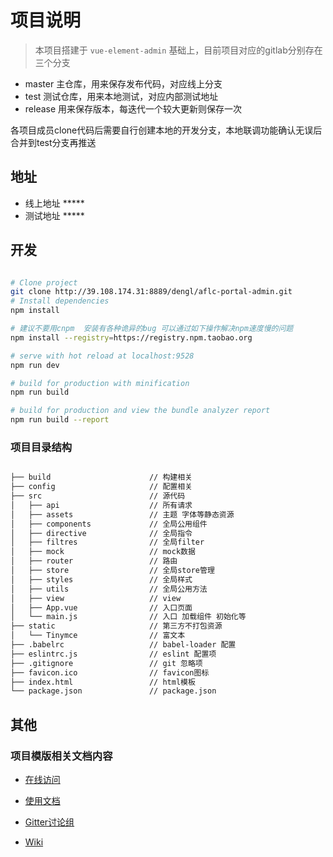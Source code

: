 # 项目说明

> 本项目搭建于 `vue-element-admin` 基础上，目前项目对应的gitlab分别存在三个分支

 - master 主仓库，用来保存发布代码，对应线上分支
 - test 测试仓库，用来本地测试，对应内部测试地址
 - release 用来保存版本，每迭代一个较大更新则保存一次

 各项目成员clone代码后需要自行创建本地的开发分支，本地联调功能确认无误后合并到test分支再推送

## 地址
 - 线上地址 *****
 - 测试地址 *****

## 开发

``` bash

# Clone project
git clone http://39.108.174.31:8889/dengl/aflc-portal-admin.git
# Install dependencies
npm install

# 建议不要用cnpm  安装有各种诡异的bug 可以通过如下操作解决npm速度慢的问题
npm install --registry=https://registry.npm.taobao.org

# serve with hot reload at localhost:9528
npm run dev

# build for production with minification
npm run build

# build for production and view the bundle analyzer report
npm run build --report
```

### 项目目录结构
```bash

├── build                      // 构建相关  
├── config                     // 配置相关
├── src                        // 源代码
│   ├── api                    // 所有请求
│   ├── assets                 // 主题 字体等静态资源
│   ├── components             // 全局公用组件
│   ├── directive              // 全局指令
│   ├── filtres                // 全局filter
│   ├── mock                   // mock数据
│   ├── router                 // 路由
│   ├── store                  // 全局store管理
│   ├── styles                 // 全局样式
│   ├── utils                  // 全局公用方法
│   ├── view                   // view
│   ├── App.vue                // 入口页面
│   └── main.js                // 入口 加载组件 初始化等
├── static                     // 第三方不打包资源
│   └── Tinymce                // 富文本
├── .babelrc                   // babel-loader 配置
├── eslintrc.js                // eslint 配置项
├── .gitignore                 // git 忽略项
├── favicon.ico                // favicon图标
├── index.html                 // html模板
└── package.json               // package.json

```

## 其他

### 项目模版相关文档内容

- [在线访问](http://panjiachen.github.io/vue-element-admin)

- [使用文档](https://panjiachen.github.io/vue-element-admin-site/#/zh-cn/)

- [Gitter讨论组](https://gitter.im/vue-element-admin/discuss)

- [Wiki](https://github.com/PanJiaChen/vue-element-admin/wiki)